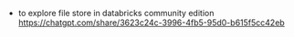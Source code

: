 - to explore file store in databricks community edition
https://chatgpt.com/share/3623c24c-3996-4fb5-95d0-b615f5cc42eb
